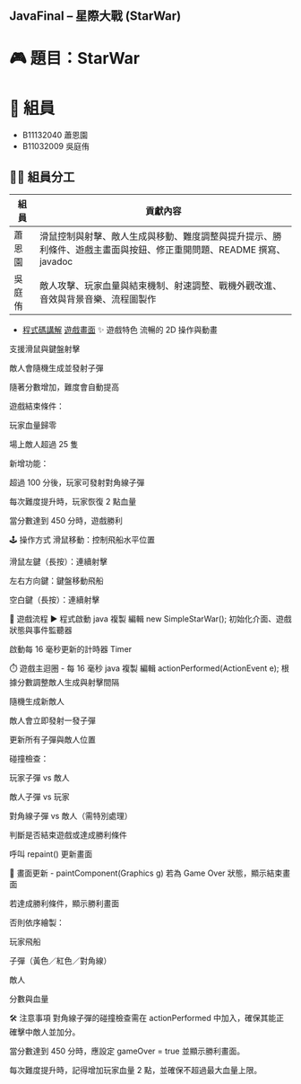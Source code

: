 ## JavaFinal – 星際大戰 (StarWar)
# 🎮 題目：StarWar
# 👥 組員
* B11132040 蕭恩園
* B11032009 吳庭侑
## 👨‍💻 組員分工

| 組員   | 貢獻內容                                                                 |
|--------|--------------------------------------------------------------------------|
| 蕭恩園 | 滑鼠控制與射擊、敵人生成與移動、難度調整與提升提示、勝利條件、遊戲主畫面與按鈕、修正重開問題、README 撰寫、javadoc |
| 吳庭侑 | 敵人攻擊、玩家血量與結束機制、射速調整、戰機外觀改進、音效與背景音樂、流程圖製作               |
* [程式碼講解](https://youtu.be/_3q5DoyZ42Q) [遊戲畫面](https://youtu.be/MAPeXleEA0o)
✨ 遊戲特色
流暢的 2D 操作與動畫

支援滑鼠與鍵盤射擊

敵人會隨機生成並發射子彈

隨著分數增加，難度會自動提高

遊戲結束條件：

玩家血量歸零

場上敵人超過 25 隻

新增功能：

超過 100 分後，玩家可發射對角線子彈

每次難度提升時，玩家恢復 2 點血量

當分數達到 450 分時，遊戲勝利

🕹️ 操作方式
滑鼠移動：控制飛船水平位置

滑鼠左鍵（長按）：連續射擊

左右方向鍵：鍵盤移動飛船

空白鍵（長按）：連續射擊

🔄 遊戲流程
▶️ 程式啟動
java
複製
編輯
new SimpleStarWar();
初始化介面、遊戲狀態與事件監聽器

啟動每 16 毫秒更新的計時器 Timer

⏱️ 遊戲主迴圈 - 每 16 毫秒
java
複製
編輯
actionPerformed(ActionEvent e);
根據分數調整敵人生成與射擊間隔

隨機生成新敵人

敵人會立即發射一發子彈

更新所有子彈與敵人位置

碰撞檢查：

玩家子彈 vs 敵人

敵人子彈 vs 玩家

對角線子彈 vs 敵人（需特別處理）

判斷是否結束遊戲或達成勝利條件

呼叫 repaint() 更新畫面

🎨 畫面更新 - paintComponent(Graphics g)
若為 Game Over 狀態，顯示結束畫面

若達成勝利條件，顯示勝利畫面

否則依序繪製：

玩家飛船

子彈（黃色／紅色／對角線）

敵人

分數與血量

🛠️ 注意事項
對角線子彈的碰撞檢查需在 actionPerformed 中加入，確保其能正確擊中敵人並加分。

當分數達到 450 分時，應設定 gameOver = true 並顯示勝利畫面。

每次難度提升時，記得增加玩家血量 2 點，並確保不超過最大血量上限。
   